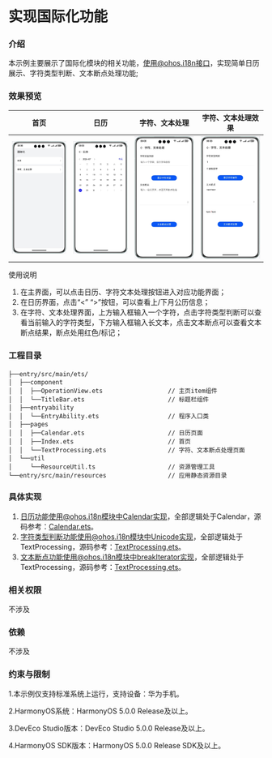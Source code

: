 # 实现国际化功能

### 介绍

本示例主要展示了国际化模块的相关功能，使用@ohos.i18n接口，实现简单日历展示、字符类型判断、文本断点处理功能;

### 效果预览

| 首页                            | 日历                                   | 字符、文本处理                                               | 字符、文本处理效果                                            |
|-------------------------------|--------------------------------------|-------------------------------------------------------|------------------------------------------------------|
| ![main](sceenshots/main.png) | ![calendar](sceenshots/calendar.png) | ![text_processing1](sceenshots/text_processing1.png) | ![text_processing1](sceenshots/text_processing2.png) |

使用说明
1. 在主界面，可以点击日历、字符文本处理按钮进入对应功能界面；
2. 在日历界面，点击“<” “>”按钮，可以查看上/下月公历信息；
3. 在字符、文本处理界面，上方输入框输入一个字符，点击字符类型判断可以查看当前输入的字符类型，下方输入框输入长文本，点击文本断点可以查看文本断点结果，断点处用红色/标记；

### 工程目录

```
├──entry/src/main/ets/
│  ├──component
│  │  ├──OperationView.ets                  // 主页item组件
│  │  └──TitleBar.ets                       // 标题栏组件
│  ├──entryability
│  │  └──EntryAbility.ets                   // 程序入口类
│  ├──pages
│  │  ├──Calendar.ets                       // 日历页面
│  │  ├──Index.ets                          // 首页
│  │  └──TextProcessing.ets                 // 字符、文本断点处理页面
│  └──util
│     └──ResourceUtil.ts                    // 资源管理工具
└──entry/src/main/resources                 // 应用静态资源目录
```

### 具体实现
1. 日历功能使用@ohos.i18n模块中Calendar实现，全部逻辑处于Calendar，源码参考：[Calendar.ets](entry/src/main/ets/pages/Calendar.ets)。
2. 字符类型判断功能使用@ohos.i18n模块中Unicode实现，全部逻辑处于TextProcessing，源码参考：[TextProcessing.ets](entry/src/main/ets/pages/TextProcessing.ets)。
3. 文本断点功能使用@ohos.i18n模块中breakIterator实现，全部逻辑处于TextProcessing，源码参考：[TextProcessing.ets](entry/src/main/ets/pages/TextProcessing.ets)。

### 相关权限

不涉及

### 依赖

不涉及

### 约束与限制

1.本示例仅支持标准系统上运行，支持设备：华为手机。

2.HarmonyOS系统：HarmonyOS 5.0.0 Release及以上。

3.DevEco Studio版本：DevEco Studio 5.0.0 Release及以上。

4.HarmonyOS SDK版本：HarmonyOS 5.0.0 Release SDK及以上。
